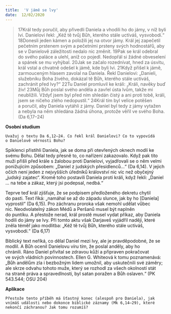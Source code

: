 ```yaml
---
title:  'V jámě se lvy'
date:  12/02/2020
---
```


> <p></p>
> 17Král tedy poručil, aby přivedli Daniela a vhodili ho do jámy, v níž byli lvi. Danielovi řekl: „Kéž tě tvůj Bůh, kterého stále uctíváš, vysvobodí.“ 18Donesli jeden kámen a položili jej na otvor jámy. Král jej zapečetil pečetním prstenem svým a pečetními prsteny svých hodnostářů, aby se v Danie­lově záležitosti nedalo nic změnit. 19Pak se král odebral do svého paláce a ulehl, aniž co pojedl. Nedopřál si žádné obveselení a spánek se mu vyhýbal. 20Jak se začalo rozednívat, hned za úsvitu, král vstal a chvatně odešel k jámě, kde byli lvi. 21Když přišel k jámě, zarmouceným hlasem zavolal na Daniela. Řekl Danielovi: „Danieli, služebníku Boha živého, dokázal tě Bůh, kterého stále uctíváš, zachránit před lvy?“ 22Tu Daniel promluvil ke králi: „Králi, navěky buď živ! 23Můj Bůh poslal svého anděla a zavřel ústa lvům, takže mi neublížili. Vždyť jsem byl před ním shledán čistý a ani proti tobě, králi, jsem se ničeho zlého nedopustil.“ 24Král tím byl velice potěšen a poručil, aby Daniela vytáhli z jámy. Daniel byl tedy z jámy vytažen a nebyla na něm shledána žádná úhona, protože věřil ve svého Boha. (Da 6,17–24)

**Osobní studium**

`Uvažuj o textu Da 6,12–24. Co řekl král Da­nie­lovi? Co to vypovídá o Danielově věrnosti Bohu?`

Spiklenci přistihli Daniela, jak se doma při otevřených oknech modlí ke svému Bohu. Dělal tedy přesně to, co nařízení zakazovalo. Když pak tito muži přišli před krále s žalobou proti Danielovi, vyjadřovali se o něm velmi ponižujícím způsobem: „Daniel z judských přesídlenců...“ (Da 6,14). V jejich očích není jeden z nejvyšších úředníků království nic víc než obyčejný „judský zajatec“. Kromě toho postavili Daniela proti králi, když řekli: „Daniel ... na tebe a zákaz, který jsi podepsal, nedbá.“

Teprve teď král zjišťuje, že se podpisem předloženého dekretu chytil do pasti. Text říká: „namáhal se až do západu slunce, jak by ho [Daniela] vyprostil“ (Da 6,15). Pro záchranu proroka však nemohl udělat vůbec nic. Neodvolatelný zákon Médů a Peršanů musel být naplněn do puntíku. A přestože nerad, král prostě musel vydat příkaz, aby Daniela hodili do jámy se lvy. Při tomto aktu však Darjaveš vyjádřil naději, které zněla téměř jako modlitba: „Kéž tě tvůj Bůh, kterého stále uctíváš, vysvobodí.“ (Da 6,17)

Biblický text neříká, co dělal Daniel mezi lvy, ale je pravděpodobné, že se modlil. A Bůh ocenil Danielovu víru tím, že poslal anděly, aby ho chránili. Ráno Daniel přivítal se zdravou kůží a připraven pokračovat ve svých vládních povinnostech. Ellen G. Whiteová k tomu poznamenává: „Bůh andělům zla i bezbožným lidem umožnil, aby uskutečnili své záměry; ale skrze odvahu tohoto muže, který se rozhodl za všech okolností stát na straně práva a spravedlnosti, byl satan poražen a Bůh oslaven.“ (PK 543.544; OSU 204)

**Aplikace**

`Přestože tento příběh má šťastný konec (alespoň pro Daniela), jak vnímáš události nebo dokonce biblické záznamy (Mk 6,14–29), které nekončí záchranou? Jak tomu rozumíš?`